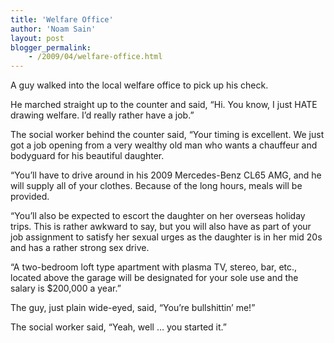 ```yaml
---
title: 'Welfare Office'
author: 'Noam Sain'
layout: post
blogger_permalink:
    - /2009/04/welfare-office.html
---
```


A guy walked into the local welfare office to pick up his check.  
  
He marched straight up to the counter and said, “Hi. You know, I just HATE drawing welfare. I’d really rather have a job.”

The social worker behind the counter said, “Your timing is excellent. We just got a job opening from a very wealthy old man who wants a chauffeur and bodyguard for his beautiful daughter.

“You’ll have to drive around in his 2009 Mercedes-Benz CL65 AMG, and he will supply all of your clothes. Because of the long hours, meals will be provided.

“You’ll also be expected to escort the daughter on her overseas holiday trips. This is rather awkward to say, but you will also have as part of your job assignment to satisfy her sexual urges as the daughter is in her mid 20s and has a rather strong sex drive.

“A two-bedroom loft type apartment with plasma TV, stereo, bar, etc., located above the garage will be designated for your sole use and the salary is $200,000 a year.”

The guy, just plain wide-eyed, said, “You’re bullshittin’ me!”

The social worker said, “Yeah, well … you started it.”